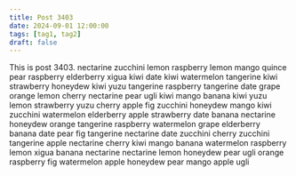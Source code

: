 ```yaml
---
title: Post 3403
date: 2024-09-01 12:00:00
tags: [tag1, tag2]
draft: false
---
```

This is post 3403.
nectarine
zucchini
lemon
raspberry
lemon
mango
quince
pear
raspberry
elderberry
xigua
kiwi
date
kiwi
watermelon
tangerine
kiwi
strawberry
honeydew
kiwi
yuzu
tangerine
raspberry
tangerine
date
grape
orange
lemon
cherry
nectarine
pear
ugli
kiwi
mango
banana
kiwi
yuzu
lemon
strawberry
yuzu
cherry
apple
fig
zucchini
honeydew
mango
kiwi
zucchini
watermelon
elderberry
apple
strawberry
date
banana
nectarine
honeydew
orange
tangerine
raspberry
watermelon
grape
elderberry
banana
date
pear
fig
tangerine
nectarine
date
zucchini
cherry
zucchini
tangerine
apple
nectarine
cherry
kiwi
mango
banana
watermelon
raspberry
lemon
xigua
banana
nectarine
nectarine
lemon
honeydew
pear
ugli
orange
raspberry
fig
watermelon
apple
honeydew
pear
mango
apple
ugli
